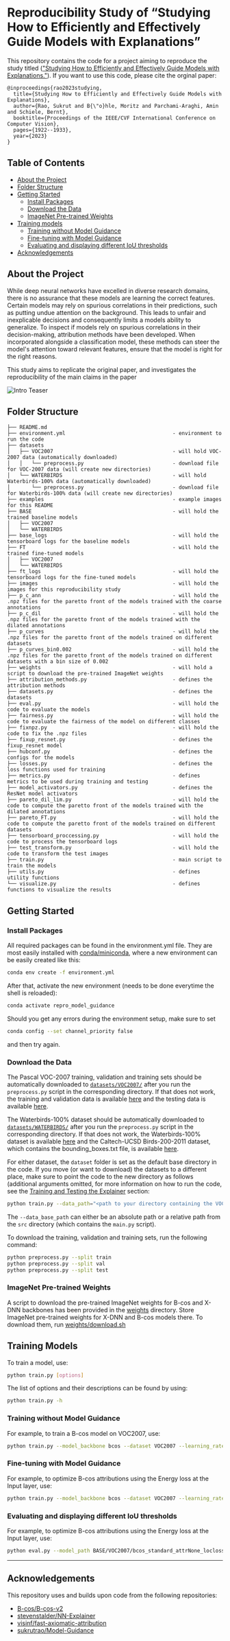 # Reproducibility Study of “Studying How to Efficiently and Effectively Guide Models with Explanations”

This repository contains the code for a project aiming to reproduce the study titled (["Studying How to Efficiently and 
Effectively Guide Models with Explanations."](https://openaccess.thecvf.com/content/ICCV2023/papers/Rao_Studying_How_to_Efficiently_and_Effectively_Guide_Models_with_Explanations_ICCV_2023_paper.pdf)). If you want to use this code, please cite the orginal paper:

```
@inproceedings{rao2023studying,
  title={Studying How to Efficiently and Effectively Guide Models with Explanations},
  author={Rao, Sukrut and B{\"o}hle, Moritz and Parchami-Araghi, Amin and Schiele, Bernt},
  booktitle={Proceedings of the IEEE/CVF International Conference on Computer Vision},
  pages={1922--1933},
  year={2023}
}
```
 
## Table of Contents
* [About the Project](#about-the-project)
* [Folder Structure](#folder-structure)
* [Getting Started](#getting-started)
  * [Install Packages](#install-packages)
  * [Download the Data](#download-the-data)
  * [ImageNet Pre-trained Weights](#imagenet-pre-trained-weights)
* [Training models](#training-models)
  * [Training without Model Guidance](#training-without-model-guidance)
  * [Fine-tuning with Model Guidance](#fine-tuning-with-model-guidance)
  * [Evaluating and displaying different IoU thresholds](#evaluating-and-displaying-different-iou-thresholds)
* [Acknowledgements](#acknowledgements)

## About the Project

While deep neural networks have excelled in diverse research domains, there is no assurance that these models are learning the correct features. Certain models may rely on spurious correlations in their predictions, such as putting undue attention on the background. This leads to unfair and inexplicable decisions and consequently limits a models ability to generalize. To inspect if models rely on spurious correlations in their decision-making, attribution methods have been developed. When incorporated alongside a classification model, these methods can steer the model's attention toward relevant features, ensure that the model is right for the right reasons.

This study aims to replicate the original paper, and investigates the reproducibility of the main claims in the paper

![Intro Teaser](images/Figure2_Best.png)

## Folder Structure
```
├── README.md
├── environment.yml                                   - environment to run the code
├── datasets
│   ├── VOC2007                                       - will hold VOC-2007 data (automatically downloaded)
│   │   └── preprocess.py                             - download file for VOC-2007 data (will create new directories)
│   └── WATERBIRDS                                    - will hold Waterbirds-100% data (automatically downloaded)
│       └── preprocess.py                             - download file for Waterbirds-100% data (will create new directories)
├── examples                                          - example images for this README
├── BASE                                              - will hold the trained baseline models
│   ├── VOC2007
│   └── WATERBIRDS 
├── base_logs                                         - will hold the tensorboard logs for the baseline models
├── FT                                                - will hold the trained fine-tuned models
│   ├── VOC2007
│   └── WATERBIRDS
├── ft_logs                                           - will hold the tensorboard logs for the fine-tuned models
├── images                                            - will hold the images for this reproducibility study
├── p_c_ann                                           - will hold the .npz files for the paretto front of the models trained with the coarse annotations
├── p_c_dil                                           - will hold the .npz files for the paretto front of the models trained with the dilated annotations
├── p_curves                                          - will hold the .npz files for the paretto front of the models trained on different datasets
├── p_curves_bin0.002                                 - will hold the .npz files for the paretto front of the models trained on different datasets with a bin size of 0.002
├── weights                                           - will hold a script to download the pre-trained ImageNet weights
├── attribution_methods.py                            - defines the attribution methods
├── datasets.py                                       - defines the datasets
├── eval.py                                           - will hold the code to evaluate the models
├── fairness.py                                       - will hold the code to evaluate the fairness of the model on different classes
├── fixnpz.py                                         - will hold the code to fix the .npz files
├── fixup_resnet.py                                   - defines the fixup_resnet model
├── hubconf.py                                        - defines the configs for the models
├── losses.py                                         - defines the loss functions used for training
├── metrics.py                                        - defines metrics to be used during training and testing
├── model_activators.py                               - defines the ResNet model activators
├── pareto_dil_lim.py                                 - will hold the code to compute the paretto front of the models trained with the dilated annotations
├── pareto_FT.py                                      - will hold the code to compute the paretto front of the models trained on different datasets
├── tensorboard_proccessing.py                        - will hold the code to process the tensorboard logs
├── test_transform.py                                 - will hold the code to transform the test images
├── train.py                                          - main script to train the models
├── utils.py                                          - defines utility functions
└── visualize.py                                      - defines functions to visualize the results
```

## Getting Started
### Install Packages

All required packages can be found in the environment.yml file. They are most easily installed with [conda/miniconda](https://docs.conda.io/en/latest/miniconda.html), where a new environment can be easily created like this: 
```bash
conda env create -f environment.yml 
```
After that, activate the new environment (needs to be done everytime the shell is reloaded):
```bash
conda activate repro_model_guidance
```
Should you get any errors during the environment setup, make sure to set
```bash
conda config --set channel_priority false
```
and then try again.

### Download the Data

The Pascal VOC-2007 training, validation and training sets should be automatically downloaded to [`datasets/VOC2007/`](datasets/VOC2007) after you run the `preprocess.py` script in the corresponding directory. If that does not work, the training and validation data is available [here](http://host.robots.ox.ac.uk/pascal/VOC/voc2007/VOCtrainval_06-Nov-2007.tar) and the testing data is available [here](http://host.robots.ox.ac.uk/pascal/VOC/voc2007/VOCtest_06-Nov-2007.tar). 

The Waterbirds-100% dataset should be automatically downloaded to [`datasets/WATERBIRDS/`](datasets/WATERBIRDS) after you run the `preprocess.py` script in the corresponding directory. If that does not work, the Waterbirds-100% dataset is available [here](https://drive.google.com/file/d/1zJpQYGEt1SuwitlNfE06TFyLaWX-st1k/view) and the Caltech-UCSD Birds-200-2011 dataset, which contains the bounding_boxes.txt file, is available [here](https://www.vision.caltech.edu/datasets/cub_200_2011/).

For either dataset, the `dataset` folder is set as the default base directory in the code. If you move (or want to download) the datasets to a different place, make sure to point the code to the new directory as follows (additional arguments omitted, for more information on how to run the code, see the [Training and Testing the Explainer](#training-and-testing-the-explainer) section:
```bash
python train.py --data_path="<path to your directory containing the VOC2007 or WATERBIRDS subdirectories>"
```
The `--data_base_path` can either be an absolute path or a relative path from the `src` directory (which contains the `main.py` script).

To download the training, validation and training sets, run the following command:
```bash
python preprocess.py --split train
python preprocess.py --split val
python preprocess.py --split test
```

### ImageNet Pre-trained Weights

A script to download the pre-trained ImageNet weights for B-cos and X-DNN backbones has been provided in the [weights](weights) directory. Store ImageNet pre-trained weights for X-DNN and B-cos models there. To download them, run [weights/download.sh](weigths/download.sh)

## Training Models

To train a model, use:

```bash
python train.py [options]
```

The list of options and their descriptions can be found by using:

```bash
python train.py -h
```

### Training without Model Guidance

For example, to train a B-cos model on VOC2007, use:

```bash
python train.py --model_backbone bcos --dataset VOC2007 --learning_rate 1e-4 --train_batch_size 64 --total_epochs 300
```

### Fine-tuning with Model Guidance

For example, to optimize B-cos attributions using the Energy loss at the Input layer, use:

```bash
python train.py --model_backbone bcos --dataset VOC2007 --learning_rate 1e-4 --train_batch_size 64 --total_epochs 50 --optimize_explanations --model_path models/VOC2007/bcos_standard_attrNone_loclossNone_origNone_resnet50_lr1e-04_sll1.0_layerInput/model_checkpoint_f1_best.pt --localization_loss_lambda 1e-3 --layer Input --localization_loss_fn Energy --pareto
```

### Evaluating and displaying different IoU thresholds

For example, to optimize B-cos attributions using the Energy loss at the Input layer, use:

```bash
python eval.py --model_path BASE/VOC2007/bcos_standard_attrNone_loclossNone_origNone_resnet50_lr0.0001_sll1.0_layerInput/model_checkpoint_final_300.pt --log_path ./base_logs/VOC2007/EVAL/ --dataset VOC2007 --fix_layer Input --vis_iou_thr_methods
```

---
## Acknowledgements

This repository uses and builds upon code from the following repositories:
* [B-cos/B-cos-v2](https://github.com/B-cos/B-cos-v2)
* [stevenstalder/NN-Explainer](https://github.com/stevenstalder/NN-Explainer)
* [visinf/fast-axiomatic-attribution](https://github.com/visinf/fast-axiomatic-attribution)
* [sukrutrao/Model-Guidance](https://github.com/sukrutrao/Model-Guidance)



